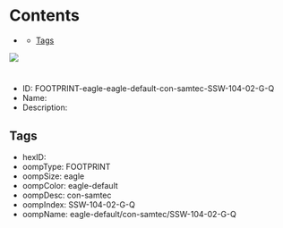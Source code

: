



Contents
========

* [](#)
	* [Tags](#tags)
  
![][im]
# 

- ID: FOOTPRINT-eagle-eagle-default-con-samtec-SSW-104-02-G-Q
- Name: 
- Description: 

## Tags

- hexID: 
- oompType: FOOTPRINT
- oompSize: eagle
- oompColor: eagle-default
- oompDesc: con-samtec
- oompIndex: SSW-104-02-G-Q
- oompName: eagle-default/con-samtec/SSW-104-02-G-Q



[im]: image.png
